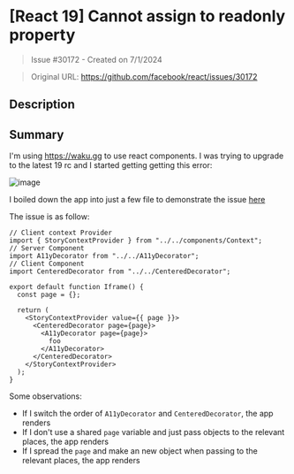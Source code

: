 # [React 19] Cannot assign to readonly property

> Issue #30172 - Created on 7/1/2024

> Original URL: https://github.com/facebook/react/issues/30172

## Description

## Summary

<!--
  Please provide a CodeSandbox (https://codesandbox.io/s/new), a link to a
  repository on GitHub, or provide a minimal code example that reproduces the
  problem. You may provide a screenshot of the application if you think it is
  relevant to your bug report. Here are some tips for providing a minimal
  example: https://stackoverflow.com/help/mcve.
-->

I'm using https://waku.gg to use react components. I was trying to upgrade to the latest 19 rc and I started getting getting this error:

![image](https://github.com/facebook/react/assets/1192452/c8452687-af93-48cf-a549-5cb20d6354ed)

I boiled down the app into just a few file to demonstrate the issue [here](https://github.com/hipstersmoothie/waku-repro/)

The issue is as follow:

```tsx
// Client context Provider
import { StoryContextProvider } from "../../components/Context";
// Server Component
import A11yDecorator from "../../A11yDecorator";
// Client Component
import CenteredDecorator from "../../CenteredDecorator";

export default function Iframe() {
  const page = {};

  return (
    <StoryContextProvider value={{ page }}>
      <CenteredDecorator page={page}>
        <A11yDecorator page={page}>
          foo
        </A11yDecorator>
      </CenteredDecorator>
    </StoryContextProvider>
  );
}
```

Some observations:

- If I switch the order of `A11yDecorator` and `CenteredDecorator`, the app renders
- If I don't use a shared `page` variable and just pass objects to the relevant places, the app renders
- If I spread the `page` and make an new object when passing to the relevant places, the app renders


